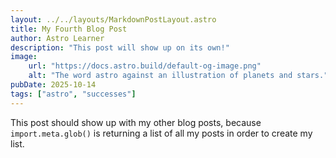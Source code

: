 ```yaml
---
layout: ../../layouts/MarkdownPostLayout.astro
title: My Fourth Blog Post
author: Astro Learner
description: "This post will show up on its own!"
image:
    url: "https://docs.astro.build/default-og-image.png"
    alt: "The word astro against an illustration of planets and stars."
pubDate: 2025-10-14
tags: ["astro", "successes"]
---
```

This post should show up with my other blog posts, because `import.meta.glob()` is returning a list of all my posts in order to create my list.